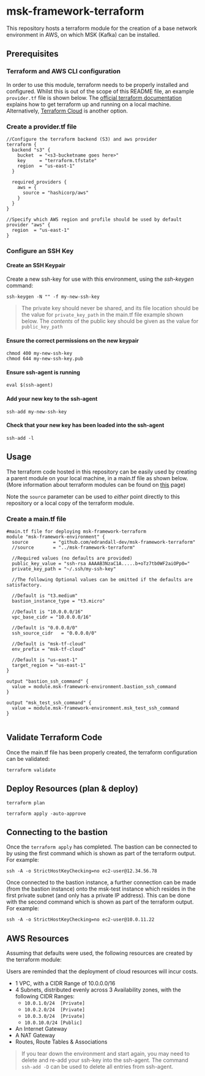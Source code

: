# msk-framework-terraform

This repository hosts a terraform module for the creation of a base network environment in AWS, on which MSK (Kafka) can be installed.

## Prerequisites

### Terraform and AWS CLI configuration
In order to use this module, terraform needs to be properly installed and configured.  Whilst this is out of the scope of this README file, an example `provider.tf` file is shown below.  The [official terraform documentation](https://developer.hashicorp.com/terraform/tutorials/aws-get-started/install-cli) explains how to get terraform up and running on a local machine.  Alternatively, [Terraform Cloud](https://developer.hashicorp.com/terraform/tutorials/cloud-get-started) is another option.

### Create a provider.tf file
~~~
//Configure the terraform backend (S3) and aws provider
terraform {
  backend "s3" {
    bucket  = "<s3-bucketname goes here>"
    key     = "terraform.tfstate"
    region  = "us-east-1"
  }

  required_providers {
    aws = {
      source = "hashicorp/aws"
    }
  }
}

//Specify which AWS region and profile should be used by default
provider "aws" {
  region  = "us-east-1"
}
~~~

### Configure an SSH Key
#### Create an SSH Keypair
Create a new ssh-key for use with this environment, using the *ssh-keygen* command:
```
ssh-keygen -N "" -f my-new-ssh-key
```
> The private key should never be shared, and its file location should be the value for `private_key_path` in the main.tf file example shown below.  The *contents* of the public key should be given as the value for `public_key_path`

#### Ensure the correct permissions on the new keypair
```
chmod 400 my-new-ssh-key
chmod 644 my-new-ssh-key.pub
```

#### Ensure ssh-agent is running
```
eval $(ssh-agent)
```

#### Add your new key to the ssh-agent 
```
ssh-add my-new-ssh-key
```

#### Check that your new key has been loaded into the ssh-agent
```
ssh-add -l
```

## Usage
The terraform code hosted in this repository can be easily used by creating a parent module on your local machine, in a main.tf file as shown below.
(More information about terraform modules can be found on [this](https://developer.hashicorp.com/terraform/language/modules) page)

Note the `source` parameter can be used to *either* point directly to this repository or a local copy of the terraform module.


### Create a main.tf file 
~~~
#main.tf file for deploying msk-framework-terraform
module "msk-framework-environment" {
  source         = "github.com/edrandall-dev/msk-framework-terraform"
  //source       = "../msk-framework-terraform"

  //Required values (no defaults are provided)
  public_key_value = "ssh-rsa AAAAB3NzaC1A.....b+oTz7tb0WF2aiOPp0="
  private_key_path = "~/.ssh/my-ssh-key"

  //The following Optional values can be omitted if the defaults are satisfactory.

  //Default is "t3.medium"
  bastion_instance_type = "t3.micro"

  //Default is "10.0.0.0/16"
  vpc_base_cidr = "10.0.0.0/16"

  //Default is "0.0.0.0/0"
  ssh_source_cidr   = "0.0.0.0/0"

  //Default is "msk-tf-cloud"
  env_prefix = "msk-tf-cloud"

  //Default is "us-east-1"
  target_region = "us-east-1"
}

output "bastion_ssh_command" {
  value = module.msk-framework-environment.bastion_ssh_command
}

output "msk_test_ssh_command" {
  value = module.msk-framework-environment.msk_test_ssh_command
}


~~~

## Validate Terraform Code
Once the main.tf file has been properly created, the terraform configuration can be validated:
```
terraform validate
```

## Deploy Resources (plan & deploy)
```
terraform plan
```

```
terraform apply -auto-approve
```

## Connecting to the bastion
Once the ```terraform apply``` has completed. The bastion can be connected to by using the first command which is shown as part of the terraform output.  For example:

```
ssh -A -o StrictHostKeyChecking=no ec2-user@12.34.56.78
```

Once connected to the bastion instance, a further connection can be made (from the bastion instance) onto the msk-test instance which resides in the first private subnet (and only has a private IP address). This can be done with the second command which is shown as part of the terraform output.  For example:

```
ssh -A -o StrictHostKeyChecking=no ec2-user@10.0.11.22
```

## AWS Resources
Assuming that defaults were used, the following resources are created by the terraform module:

Users are reminded that the deployment of cloud resources will incur costs.

 - 1 VPC, with a CIDR Range of 10.0.0.0/16
 - 4 Subnets, distributed evenly across 3 Availability zones, with the following CIDR Ranges:
   - ```10.0.1.0/24  [Private]```
   - ```10.0.2.0/24  [Private]```
   - ```10.0.3.0/24  [Private]```
   - ```10.0.10.0/24 [Public]```
 - An Internet Gateway
 - A NAT Gateway
 - Routes, Route Tables & Associations

> If you tear down the environment and start again, you may need to delete and re-add your ssh-key into the ssh-agent.  The command ```ssh-add -D``` can be used to delete all entries from ssh-agent.